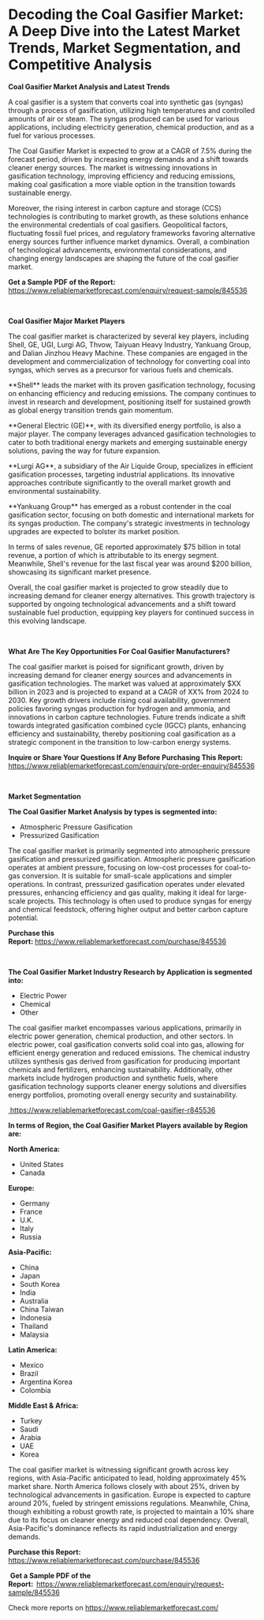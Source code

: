 <p><h1>Decoding the Coal Gasifier Market: A Deep Dive into the Latest Market Trends, Market Segmentation, and Competitive Analysis</h1></p><p><strong>Coal Gasifier Market Analysis and Latest Trends</strong></p>
<p><p>A coal gasifier is a system that converts coal into synthetic gas (syngas) through a process of gasification, utilizing high temperatures and controlled amounts of air or steam. The syngas produced can be used for various applications, including electricity generation, chemical production, and as a fuel for various processes. </p><p>The Coal Gasifier Market is expected to grow at a CAGR of 7.5% during the forecast period, driven by increasing energy demands and a shift towards cleaner energy sources. The market is witnessing innovations in gasification technology, improving efficiency and reducing emissions, making coal gasification a more viable option in the transition towards sustainable energy. </p><p>Moreover, the rising interest in carbon capture and storage (CCS) technologies is contributing to market growth, as these solutions enhance the environmental credentials of coal gasifiers. Geopolitical factors, fluctuating fossil fuel prices, and regulatory frameworks favoring alternative energy sources further influence market dynamics. Overall, a combination of technological advancements, environmental considerations, and changing energy landscapes are shaping the future of the coal gasifier market.</p></p>
<p><strong>Get a Sample PDF of the Report:&nbsp;</strong> <a href="https://www.reliablemarketforecast.com/enquiry/request-sample/845536?utm_campaign=3539&utm_medium=2&utm_source=Github&utm_content=ia&utm_term=07042025&utm_id=coal-gasifier">https://www.reliablemarketforecast.com/enquiry/request-sample/845536</a></p>
<p>&nbsp;</p>
<p><strong>Coal Gasifier Major Market Players</strong></p>
<p><p>The coal gasifier market is characterized by several key players, including Shell, GE, UGI, Lurgi AG, Thvow, Taiyuan Heavy Industry, Yankuang Group, and Dalian Jinzhou Heavy Machine. These companies are engaged in the development and commercialization of technology for converting coal into syngas, which serves as a precursor for various fuels and chemicals.</p><p>**Shell** leads the market with its proven gasification technology, focusing on enhancing efficiency and reducing emissions. The company continues to invest in research and development, positioning itself for sustained growth as global energy transition trends gain momentum. </p><p>**General Electric (GE)**, with its diversified energy portfolio, is also a major player. The company leverages advanced gasification technologies to cater to both traditional energy markets and emerging sustainable energy solutions, paving the way for future expansion.</p><p>**Lurgi AG**, a subsidiary of the Air Liquide Group, specializes in efficient gasification processes, targeting industrial applications. Its innovative approaches contribute significantly to the overall market growth and environmental sustainability.</p><p>**Yankuang Group** has emerged as a robust contender in the coal gasification sector, focusing on both domestic and international markets for its syngas production. The company's strategic investments in technology upgrades are expected to bolster its market position.</p><p>In terms of sales revenue, GE reported approximately $75 billion in total revenue, a portion of which is attributable to its energy segment. Meanwhile, Shell's revenue for the last fiscal year was around $200 billion, showcasing its significant market presence.</p><p>Overall, the coal gasifier market is projected to grow steadily due to increasing demand for cleaner energy alternatives. This growth trajectory is supported by ongoing technological advancements and a shift toward sustainable fuel production, equipping key players for continued success in this evolving landscape.</p></p>
<p>&nbsp;</p>
<p><strong>What Are The Key Opportunities For Coal Gasifier Manufacturers?</strong></p>
<p><p>The coal gasifier market is poised for significant growth, driven by increasing demand for cleaner energy sources and advancements in gasification technologies. The market was valued at approximately $XX billion in 2023 and is projected to expand at a CAGR of XX% from 2024 to 2030. Key growth drivers include rising coal availability, government policies favoring syngas production for hydrogen and ammonia, and innovations in carbon capture technologies. Future trends indicate a shift towards integrated gasification combined cycle (IGCC) plants, enhancing efficiency and sustainability, thereby positioning coal gasification as a strategic component in the transition to low-carbon energy systems.</p></p>
<p><strong>Inquire or Share Your Questions If Any Before Purchasing This Report:</strong> <a href="https://www.reliablemarketforecast.com/enquiry/pre-order-enquiry/845536?utm_campaign=3539&utm_medium=2&utm_source=Github&utm_content=ia&utm_term=07042025&utm_id=coal-gasifier">https://www.reliablemarketforecast.com/enquiry/pre-order-enquiry/845536</a></p>
<p>&nbsp;</p>
<p><strong>Market Segmentation</strong></p>
<p><strong>The Coal Gasifier Market Analysis by types is segmented into:</strong></p>
<p><ul><li>Atmospheric Pressure Gasification</li><li>Pressurized Gasification</li></ul></p>
<p><p>The coal gasifier market is primarily segmented into atmospheric pressure gasification and pressurized gasification. Atmospheric pressure gasification operates at ambient pressure, focusing on low-cost processes for coal-to-gas conversion. It is suitable for small-scale applications and simpler operations. In contrast, pressurized gasification operates under elevated pressures, enhancing efficiency and gas quality, making it ideal for large-scale projects. This technology is often used to produce syngas for energy and chemical feedstock, offering higher output and better carbon capture potential.</p></p>
<p><strong>Purchase this Report:&nbsp;</strong><a href="https://www.reliablemarketforecast.com/purchase/845536?utm_campaign=3539&utm_medium=2&utm_source=Github&utm_content=ia&utm_term=07042025&utm_id=coal-gasifier">https://www.reliablemarketforecast.com/purchase/845536</a></p>
<p>&nbsp;</p>
<p><strong>The Coal Gasifier Market Industry Research by Application is segmented into:</strong></p>
<p><ul><li>Electric Power</li><li>Chemical</li><li>Other</li></ul></p>
<p><p>The coal gasifier market encompasses various applications, primarily in electric power generation, chemical production, and other sectors. In electric power, coal gasification converts solid coal into gas, allowing for efficient energy generation and reduced emissions. The chemical industry utilizes synthesis gas derived from gasification for producing important chemicals and fertilizers, enhancing sustainability. Additionally, other markets include hydrogen production and synthetic fuels, where gasification technology supports cleaner energy solutions and diversifies energy portfolios, promoting overall energy security and sustainability.</p></p>
<p><a href="https://www.reliablemarketforecast.com/coal-gasifier-r845536?utm_campaign=3539&utm_medium=2&utm_source=Github&utm_content=ia&utm_term=07042025&utm_id=coal-gasifier">&nbsp;https://www.reliablemarketforecast.com/coal-gasifier-r845536</a></p>
<p><strong>In terms of Region, the Coal Gasifier Market Players available by Region are:</strong></p>
<p>
    <p> <strong> North America: </strong>
        <ul>
            <li>United States</li>
            <li>Canada</li>
        </ul>
        </p> 
    <p> <strong> Europe: </strong>
        <ul>
            <li>Germany</li>
            <li>France</li>
            <li>U.K.</li>
            <li>Italy</li>
            <li>Russia</li>
        </ul>
        </p> 
    <p> <strong> Asia-Pacific: </strong>
        <ul>
            <li>China</li>
            <li>Japan</li>
            <li>South Korea</li>
            <li>India</li>
            <li>Australia</li>
            <li>China Taiwan</li>
            <li>Indonesia</li>
            <li>Thailand</li>
            <li>Malaysia</li>
        </ul>
        </p> 
    <p> <strong> Latin America: </strong>
        <ul>
            <li>Mexico</li>
            <li>Brazil</li>
            <li>Argentina Korea</li>
            <li>Colombia</li>
        </ul>
        </p> 
    <p> <strong> Middle East & Africa: </strong>
        <ul>
            <li>Turkey</li>
            <li>Saudi</li>
            <li>Arabia</li>
            <li>UAE</li>
            <li>Korea</li>
        </ul>
    </p>
    </p>
<p><p>The coal gasifier market is witnessing significant growth across key regions, with Asia-Pacific anticipated to lead, holding approximately 45% market share. North America follows closely with about 25%, driven by technological advancements in gasification. Europe is expected to capture around 20%, fueled by stringent emissions regulations. Meanwhile, China, though exhibiting a robust growth rate, is projected to maintain a 10% share due to its focus on cleaner energy and reduced coal dependency. Overall, Asia-Pacific's dominance reflects its rapid industrialization and energy demands.</p></p>
<p><strong>Purchase this Report: </strong><a href="https://www.reliablemarketforecast.com/purchase/845536?utm_campaign=3539&utm_medium=2&utm_source=Github&utm_content=ia&utm_term=07042025&utm_id=coal-gasifier">https://www.reliablemarketforecast.com/purchase/845536</a></p>
<p>&nbsp;<strong>Get a Sample PDF of the Report:&nbsp;&nbsp;</strong><a href="https://www.reliablemarketforecast.com/enquiry/request-sample/845536?utm_campaign=3539&utm_medium=2&utm_source=Github&utm_content=ia&utm_term=07042025&utm_id=coal-gasifier">https://www.reliablemarketforecast.com/enquiry/request-sample/845536</a></p>
<p><strong></strong></p>
<p>Check more reports on <a href="https://www.reliablemarketforecast.com/?utm_campaign=3539&utm_medium=2&utm_source=Github&utm_content=ia&utm_term=07042025&utm_id=coal-gasifier">https://www.reliablemarketforecast.com/</a></p>